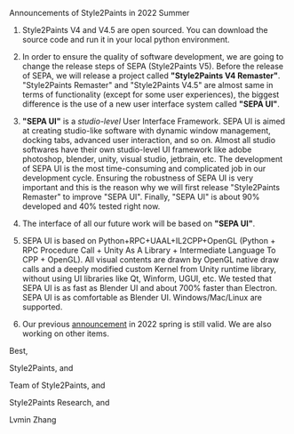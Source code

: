 Announcements of Style2Paints in 2022 Summer

1. Style2Paints V4 and V4.5 are open sourced. You can download the source code and run it in your local python environment.

2. In order to ensure the quality of software development, we are going to change the release steps of SEPA (Style2Paints V5). Before the release of SEPA, we will release a project called **"Style2Paints V4 Remaster"**. "Style2Paints Remaster" and "Style2Paints V4.5" are almost same in terms of functionality (except for some user experiences), the biggest difference is the use of a new user interface system called **"SEPA UI"**.

3. **"SEPA UI"** is a *studio-level* User Interface Framework. SEPA UI is aimed at creating studio-like software with dynamic window management, docking tabs, advanced user interaction, and so on. Almost all studio softwares have their own studio-level UI framework like adobe photoshop, blender, unity, visual studio, jetbrain, etc. The development of SEPA UI is the most time-consuming and complicated job in our development cycle. Ensuring the robustness of SEPA UI is very important and this is the reason why we will first release "Style2Paints Remaster" to improve "SEPA UI". Finally, "SEPA UI" is about 90% developed and 40% tested right now.
   
4. The interface of all our future work will be based on **"SEPA UI"**. 

5. SEPA UI is based on Python+RPC+UAAL+IL2CPP+OpenGL (Python + RPC Procedure Call + Unity As A Library + Intermediate Language To CPP + OpenGL). All visual contents are drawn by OpenGL native draw calls and a deeply modified custom Kernel from Unity runtime library, without using UI libraries like Qt, Winform, UGUI, etc. We tested that SEPA UI is as fast as Blender UI and about 700% faster than Electron. SEPA UI is as comfortable as Blender UI. Windows/Mac/Linux are supported.

6. Our previous [announcement](https://lllyasviel.github.io/Style2PaintsResearch/0109) in 2022 spring is still valid. We are also working on other items.

Best,

Style2Paints, and

Team of Style2Paints, and

Style2Paints Research, and

Lvmin Zhang
